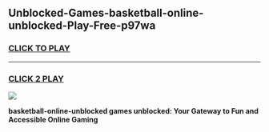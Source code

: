 
## Unblocked-Games-basketball-online-unblocked-Play-Free-p97wa
<h3>
<a href="https://premium76.site?title=basketball-online-unblocked&ref=18A1">CLICK TO PLAY</a></h3>
<hr>

<h3>
<a href="https://premium76.site?title=basketball-online-unblocked&ref=18A1">CLICK 2 PLAY</a>
  
</h3>

<a href="https://premium76.site?title=basketball-online-unblocked&ref=18A1"><img src="https://clearcache.store/games.png"></a>


**basketball-online-unblocked games unblocked: Your Gateway to Fun and Accessible Online Gaming**
